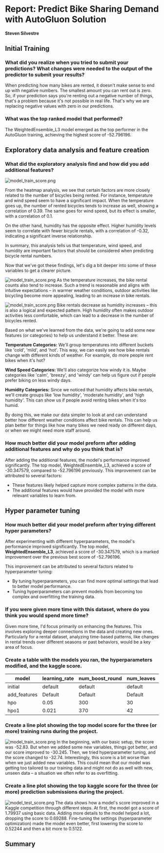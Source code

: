 # Report: Predict Bike Sharing Demand with AutoGluon Solution
#### Steven Silvestre

## Initial Training
### What did you realize when you tried to submit your predictions? What changes were needed to the output of the predictor to submit your results?
When predicting how many bikes are rented, it doesn't make sense to end up with negative numbers. The smallest amount you can rent out is zero. So, if your prediction says you're renting out a negative number of things, that's a problem because it's not possible in real life. That's why we are replacing negative values with zero in our predictions.

### What was the top ranked model that performed?
The WeightedEnsemble_L3 model emerged as the top performer in the AutoGluon training, achieving the highest score of -52.796196.

## Exploratory data analysis and feature creation
### What did the exploratory analysis find and how did you add additional features?

![model_train_score.png](img/HeatMap.png)

From the heatmap analysis, we see that certain factors are more closely related to the number of bicycles being rented. For instance, temperature and wind speed seem to have a significant impact. When the temperature goes up, the number of rented bicycles tends to increase as well, showing a correlation of 0.39. The same goes for wind speed, but its effect is smaller, with a correlation of 0.1.

On the other hand, humidity has the opposite effect. Higher humidity levels seem to correlate with fewer bicycle rentals, with a correlation of -0.32, indicating a significant inverse relationship.

In summary, this analysis tells us that temperature, wind speed, and humidity are important factors that should be considered when predicting bicycle rental numbers. 

Now that we've got these findings, let's dig a bit deeper into some of these variables to get a clearer picture.

![model_train_score.png](img/Temp_vs_BikeRentals.png)
As the temperature increases, the bike rental counts also tend to increase. Such a trend is reasonable and aligns with intuitive expectations – in warmer weather conditions, outdoor activities like bicycling become more appealing, leading to an increase in bike rentals.

![model_train_score.png](img/Humidity_vs_BikeRentals.png)
Bike rentals decrease as humidity increases – this is also a logical and expected pattern. High humidity often makes outdoor activities less comfortable, which can lead to a decrease in the number of bicycles rented.

Based on what we've learned from the data, we're going to add some new features (or categories) to help us understand it better. These are:

**Temperature Categories:** We'll group temperatures into different buckets like 'cold', 'mild', and 'hot'. This way, we can easily see how bike rentals change with different kinds of weather. For example, do more people rent bikes when it's hot?

**Wind Speed Categories:** We'll also categorize how windy it is. Maybe categories like 'calm', 'breezy', and 'windy' can help us figure out if people prefer biking on less windy days.

**Humidity Categories:** Since we noticed that humidity affects bike rentals, we'll create groups like 'low humidity', 'moderate humidity', and 'high humidity'. This can show us if people avoid renting bikes when it's too humid.

By doing this, we make our data simpler to look at and can understand better how different weather conditions affect bike rentals. This can help us plan better for things like how many bikes we need ready on different days, or when we might need more staff around.

### How much better did your model preform after adding additional features and why do you think that is?
After adding the additional features, the model's performance improved significantly. The top model, WeightedEnsemble_L3, achieved a score of -30.347579, compared to -52.796196 previously. 
This improvement can be attributed to several factors:
- These features likely helped capture more complex patterns in the data.
- The additional features would have provided the model with more relevant variables to learn from.


## Hyper parameter tuning
### How much better did your model preform after trying different hyper parameters?
After experimenting with different hyperparameters, the model's performance improved significantly. The top model, **WeightedEnsemble_L3**, achieved a score of -30.347579, which is a marked improvement over the previous best score of -52.796196.

This improvement can be attributed to several factors related to hyperparameter tuning:

- By tuning hyperparameters, you can find more optimal settings that lead to better model performance.
- Tuning hyperparameters can prevent models from becoming too complex and overfitting the training data.

### If you were given more time with this dataset, where do you think you would spend more time?
Given more time, I'd focus primarily on enhancing the features. This involves exploring deeper connections in the data and creating new ones. Particularly for a rental dataset, analyzing time-based patterns, like changes in rental trends over different seasons or past behaviors, would be a key area of focus.

### Create a table with the models you ran, the hyperparameters modified, and the kaggle score.
|model|learning_rate|num_boost_round|num_leaves|min_data_in_leaf|score|
|--|--|--|--|--|--|
|initial|default|default|default|default|1.78837|
|add_features|Default|Default|Default|default|0.6928|
|hpo|0.05|300|30|20|0.52244|
|hpo1|0.021|370|42|25|0.5122|


### Create a line plot showing the top model score for the three (or more) training runs during the project.

![model_train_score.png](img/model_train_score.png)
In the beginning, with our basic setup, the score was -52.83. But when we added some new variables, things got better, and our score improved to -30.245. Then, we tried hyperparameter tuning, and the score changed to -32.74. Interestingly, this score is a bit worse than when we just added new variables. This could mean that our model was getting too tailored to our training data and might not do as well with new, unseen data – a situation we often refer to as overfitting.

### Create a line plot showing the top kaggle score for the three (or more) prediction submissions during the project.

![model_test_score.png](img/model_test_score.png)
The data shows how a model's score improved in a Kaggle competition through different steps. At first, the model got a score of 1.79937 using basic data. Adding more details to the model helped a lot, dropping the score to 0.69288. Fine-tuning the settings (hyperparameter optimization) made the model even better, first lowering the score to 0.52244 and then a bit more to 0.5122.

## Summary


